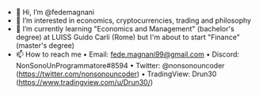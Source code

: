 - 👋 Hi, I’m @fedemagnani
- 👀 I’m interested in economics, cryptocurrencies, trading and philosophy 
- 🌱 I’m currently learning "Economics and Management" (bachelor's degree) at LUISS Guido Carli (Rome) but I'm about to start "Finance" (master's degree)  
- 📫 How to reach me 
    • Email: fede.magnani99@gmail.com
    • Discord: NonSonoUnProgrammatore#8594
    • Twitter: @nonsonouncoder (https://twitter.com/nonsonouncoder)
    • TradingView: Drun30 (https://www.tradingview.com/u/Drun30/)
